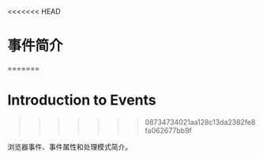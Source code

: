 <<<<<<< HEAD
# 事件简介
=======
# Introduction to Events
>>>>>>> 08734734021aa128c13da2382fe8fa062677bb9f

浏览器事件、事件属性和处理模式简介。
